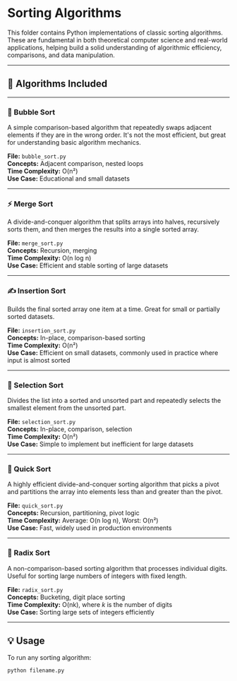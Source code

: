 # Sorting Algorithms

This folder contains Python implementations of classic sorting algorithms. These are fundamental in both theoretical computer science and real-world applications, helping build a solid understanding of algorithmic efficiency, comparisons, and data manipulation.

---

## 🔗 Algorithms Included

---

### 🔁 Bubble Sort

A simple comparison-based algorithm that repeatedly swaps adjacent elements if they are in the wrong order. It's not the most efficient, but great for understanding basic algorithm mechanics.

**File:** `bubble_sort.py`  
**Concepts:** Adjacent comparison, nested loops  
**Time Complexity:** O(n²)  
**Use Case:** Educational and small datasets

---

### ⚡ Merge Sort

A divide-and-conquer algorithm that splits arrays into halves, recursively sorts them, and then merges the results into a single sorted array.

**File:** `merge_sort.py`  
**Concepts:** Recursion, merging  
**Time Complexity:** O(n log n)  
**Use Case:** Efficient and stable sorting of large datasets

---

### ✍️ Insertion Sort

Builds the final sorted array one item at a time. Great for small or partially sorted datasets.

**File:** `insertion_sort.py`  
**Concepts:** In-place, comparison-based sorting  
**Time Complexity:** O(n²)  
**Use Case:** Efficient on small datasets, commonly used in practice where input is almost sorted

---

### 🔽 Selection Sort

Divides the list into a sorted and unsorted part and repeatedly selects the smallest element from the unsorted part.

**File:** `selection_sort.py`  
**Concepts:** In-place, comparison, selection  
**Time Complexity:** O(n²)  
**Use Case:** Simple to implement but inefficient for large datasets

---

### 🚀 Quick Sort

A highly efficient divide-and-conquer sorting algorithm that picks a pivot and partitions the array into elements less than and greater than the pivot.

**File:** `quick_sort.py`  
**Concepts:** Recursion, partitioning, pivot logic  
**Time Complexity:** Average: O(n log n), Worst: O(n²)  
**Use Case:** Fast, widely used in production environments

---

### 🧮 Radix Sort

A non-comparison-based sorting algorithm that processes individual digits. Useful for sorting large numbers of integers with fixed length.

**File:** `radix_sort.py`  
**Concepts:** Bucketing, digit place sorting  
**Time Complexity:** O(nk), where *k* is the number of digits  
**Use Case:** Sorting large sets of integers efficiently

---

## 💡 Usage

To run any sorting algorithm:

```bash
python filename.py
